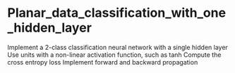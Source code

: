 # Planar_data_classification_with_one_hidden_layer
Implement a 2-class classification neural network with a single hidden layer Use units with a non-linear activation function, such as tanh Compute the cross entropy loss Implement forward and backward propagation
